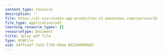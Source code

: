 ```yaml
---
content_type: resource
description: ''
file: https://ol-ocw-studio-app-production.s3.amazonaws.com/courses/18-02-multivariable-calculus-fall-2007/34ffcaef7a31f74560aa6d23604d9b67_24v9onS9Kcg.pdf
file_type: application/pdf
learning_resource_types: []
resourcetype: Document
title: 3play pdf file
type: OCWFile
uid: 34ffcaef-7a31-f745-60aa-6d23604d9b67
---
```

